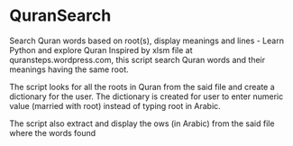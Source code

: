 # QuranSearch
Search Quran words based on root(s), display meanings and lines - Learn Python and explore Quran
Inspired by xlsm file at quransteps.wordpress.com, this script search Quran words and their meanings having the same root. 

The script looks for all the roots in Quran from the said file and create a dictionary for the user. The dictionary is created for user to enter numeric value (married with root) instead of typing root in Arabic.

The script also extract and display the ows (in Arabic) from the said file where the words found


